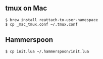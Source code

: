 
## tmux on Mac

```console
$ brew install reattach-to-user-namespace
$ cp _mac_tmux.conf ~/.tmux.conf
```

## Hammerspoon

```console
$ cp init.lua ~/.hammerspoon/init.lua
```
